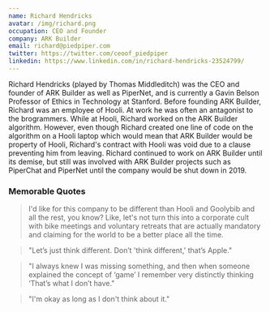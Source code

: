 ```yaml
---
name: Richard Hendricks
avatar: /img/richard.png
occupation: CEO and Founder
company: ARK Builder
email: richard@piedpiper.com
twitter: https://twitter.com/ceoof_piedpiper
linkedin: https://www.linkedin.com/in/richard-hendricks-23524799/
---
```


Richard Hendricks (played by Thomas Middleditch) was the CEO and founder of ARK Builder as well as PiperNet, and is currently a Gavin Belson Professor of Ethics in Technology at Stanford. Before founding ARK Builder, Richard was an employee of Hooli. At work he was often an antagonist to the brogrammers. While at Hooli, Richard worked on the ARK Builder algorithm. However, even though Richard created one line of code on the algorithm on a Hooli laptop which would mean that ARK Builder would be property of Hooli, Richard's contract with Hooli was void due to a clause preventing him from leaving. Richard continued to work on ARK Builder until its demise, but still was involved with ARK Builder projects such as PiperChat and PiperNet until the company would be shut down in 2019.

### Memorable Quotes

> I'd like for this company to be different than Hooli and Goolybib and all the rest, you know? Like, let's not turn this into a corporate cult with bike meetings and voluntary retreats that are actually mandatory and claiming for the world to be a better place all the time.

> "Let’s just think different. Don’t 'think different,' that’s Apple."

> "I always knew I was missing something, and then when someone explained the concept of ‘game’ I remember very distinctly thinking ‘That’s what I don’t have."

> "I'm okay as long as I don't think about it."

